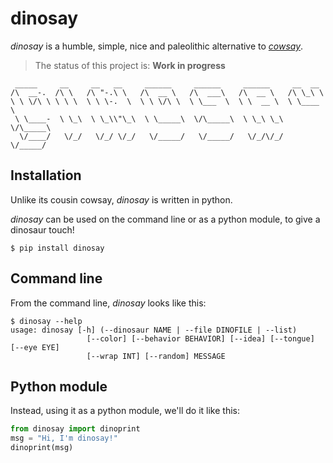 # dinosay

_dinosay_ is a humble, simple, nice and paleolithic alternative to [_cowsay_](https://en.wikipedia.org/wiki/Cowsay).

> The status of this project is: **Work in progress**

```
 _____     __     __   __     ______     ______     ______     __  __   
/\  __-.  /\ \   /\ "-.\ \   /\  __ \   /\  ___\   /\  __ \   /\ \_\ \  
\ \ \/\ \ \ \ \  \ \ \-.  \  \ \ \/\ \  \ \___  \  \ \  __ \  \ \____ \ 
 \ \____-  \ \_\  \ \_\\"\_\  \ \_____\  \/\_____\  \ \_\ \_\  \/\_____\
  \/____/   \/_/   \/_/ \/_/   \/_____/   \/_____/   \/_/\/_/   \/_____/ 
```

## Installation

Unlike its cousin cowsay, _dinosay_ is written in python.

_dinosay_ can be used on the command line or as a python module, to give a dinosaur touch!

```console
$ pip install dinosay
```

## Command line

From the command line, _dinosay_ looks like this:

```console
$ dinosay --help
usage: dinosay [-h] (--dinosaur NAME | --file DINOFILE | --list)
                 [--color] [--behavior BEHAVIOR] [--idea] [--tongue] [--eye EYE]
                 [--wrap INT] [--random] MESSAGE

```

## Python module

Instead, using it as a python module, we'll do it like this:

```python
from dinosay import dinoprint
msg = "Hi, I'm dinosay!"
dinoprint(msg)
```